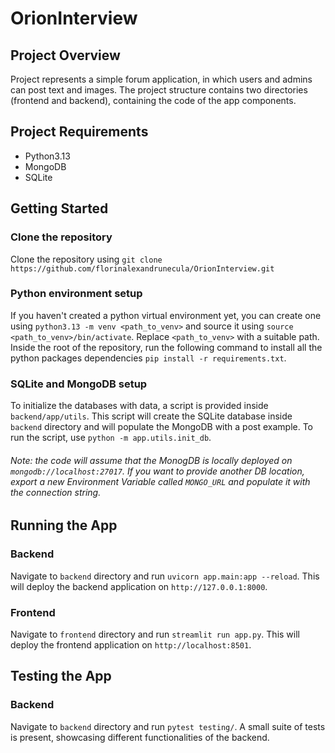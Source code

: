 # OrionInterview
## Project Overview
Project represents a simple forum application, in which users and admins can post text and images.
The project structure contains two directories (frontend and backend), containing the code of the app components. 

## Project Requirements
- Python3.13
- MongoDB
- SQLite

## Getting Started

### Clone the repository
Clone the repository using
`git clone https://github.com/florinalexandrunecula/OrionInterview.git`

### Python environment setup
If you haven't created a python virtual environment yet, you can create one using `python3.13 -m venv <path_to_venv>` and source it using `source <path_to_venv>/bin/activate`.
Replace `<path_to_venv>` with a suitable path.
Inside the root of the repository, run the following command to install all the python packages dependencies `pip install -r requirements.txt`.

### SQLite and MongoDB setup
To initialize the databases with data, a script is provided inside `backend/app/utils`. This script will create the SQLite database inside `backend` directory and will populate the MongoDB with a post example. To run the script, use `python -m app.utils.init_db`.
###### Note: the code will assume that the MonogDB is locally deployed on `mongodb://localhost:27017`. If you want to provide another DB location, export a new Environment Variable called `MONGO_URL` and populate it with the connection string.

## Running the App
### Backend
Navigate to `backend` directory and run `uvicorn app.main:app --reload`.
This will deploy the backend application on `http://127.0.0.1:8000`.

### Frontend
Navigate to `frontend` directory and run `streamlit run app.py`.
This will deploy the frontend application on `http://localhost:8501`.

## Testing the App
### Backend
Navigate to `backend` directory and run `pytest testing/`. A small suite of tests is present, showcasing different functionalities of the backend.
